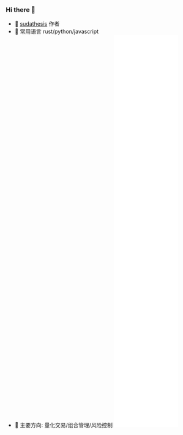 ### Hi there 👋

- 🔭 [sudathesis](https://github.com/shadowofgost/sudathesis-soochow-university-latex-template) 作者
- 🌱 常用语言 rust/python/javascript
- 💬 主要方向: 量化交易/组合管理/风险控制
![m](github-metrics.svg)
